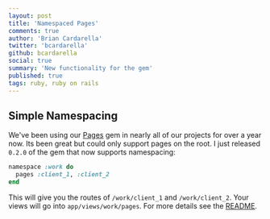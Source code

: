 ```yaml
---
layout: post
title: 'Namespaced Pages'
comments: true
author: 'Brian Cardarella'
twitter: 'bcardarella'
github: bcardarella
social: true
summary: 'New functionality for the gem'
published: true
tags: ruby, ruby on rails
---
```


## Simple Namespacing ##

We've been using our [Pages](https://github.com/dockyard/pages) gem in
nearly all of our projects for over a year now. Its been great but could
only support pages on the root. I just released `0.2.0` of the gem that
now supports namespacing:

```ruby
namespace :work do
  pages :client_1, :client_2
end
```

This will give you the routes of `/work/client_1` and `/work/client_2`.
Your views will go into `app/views/work/pages`. For more details see the
[README](https://github.com/dockyard/pages#namespacing).
